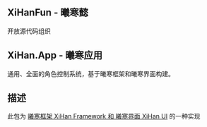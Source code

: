 ## XiHanFun - 曦寒懿

开放源代码组织

## XiHan.App - 曦寒应用

通用、全面的角色控制系统，基于曦寒框架和曦寒界面构建。

## 描述

此包为 [曦寒框架 XiHan Framework 和 曦寒界面 XiHan UI](https://docs.xihanfun.com) 的一种实现

